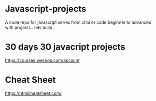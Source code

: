 # Javascript-projects
A code repo for javascript series from chai or code
beginner to advanced 
with projects..
lets build 

# 30 days 30 javacript projects
https://courses.wesbos.com/account

# Cheat Sheet 
https://htmlcheatsheet.com/
